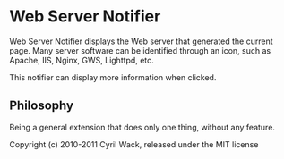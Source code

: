 Web Server Notifier
===================

Web Server Notifier displays the Web server that generated the current page.
Many server software can be identified through an icon, such as Apache, IIS,
Nginx, GWS, Lighttpd, etc.

This notifier can display more information when clicked.

Philosophy
----------

Being a general extension that does only one thing, without any feature.

Copyright (c) 2010-2011 Cyril Wack, released under the MIT license
